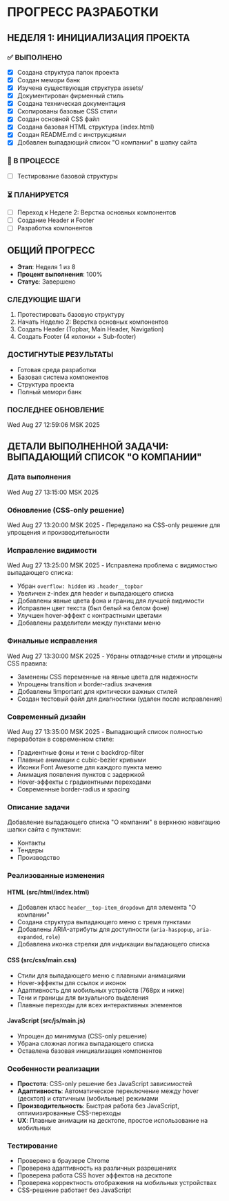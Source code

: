 # ПРОГРЕСС РАЗРАБОТКИ

## НЕДЕЛЯ 1: ИНИЦИАЛИЗАЦИЯ ПРОЕКТА

### ✅ ВЫПОЛНЕНО
- [x] Создана структура папок проекта
- [x] Создан мемори банк
- [x] Изучена существующая структура assets/
- [x] Документирован фирменный стиль
- [x] Создана техническая документация
- [x] Скопированы базовые CSS стили
- [x] Создан основной CSS файл
- [x] Создана базовая HTML структура (index.html)
- [x] Создан README.md с инструкциями
- [x] Добавлен выпадающий список "О компании" в шапку сайта

### 🔄 В ПРОЦЕССЕ
- [ ] Тестирование базовой структуры

### ⏳ ПЛАНИРУЕТСЯ
- [ ] Переход к Неделе 2: Верстка основных компонентов
- [ ] Создание Header и Footer
- [ ] Разработка компонентов

## ОБЩИЙ ПРОГРЕСС
- **Этап**: Неделя 1 из 8
- **Процент выполнения**: 100%
- **Статус**: Завершено

### СЛЕДУЮЩИЕ ШАГИ
1. Протестировать базовую структуру
2. Начать Неделю 2: Верстка основных компонентов
3. Создать Header (Topbar, Main Header, Navigation)
4. Создать Footer (4 колонки + Sub-footer)

### ДОСТИГНУТЫЕ РЕЗУЛЬТАТЫ
- Готовая среда разработки
- Базовая система компонентов
- Структура проекта
- Полный мемори банк

### ПОСЛЕДНЕЕ ОБНОВЛЕНИЕ
Wed Aug 27 12:59:06 MSK 2025

## ДЕТАЛИ ВЫПОЛНЕННОЙ ЗАДАЧИ: ВЫПАДАЮЩИЙ СПИСОК "О КОМПАНИИ"

### Дата выполнения
Wed Aug 27 13:15:00 MSK 2025

### Обновление (CSS-only решение)
Wed Aug 27 13:20:00 MSK 2025 - Переделано на CSS-only решение для упрощения и производительности

### Исправление видимости
Wed Aug 27 13:25:00 MSK 2025 - Исправлена проблема с видимостью выпадающего списка:
- Убран `overflow: hidden` из `.header__topbar`
- Увеличен z-index для header и выпадающего списка
- Добавлены явные цвета фона и границ для лучшей видимости
- Исправлен цвет текста (был белый на белом фоне)
- Улучшен hover-эффект с контрастными цветами
- Добавлены разделители между пунктами меню

### Финальные исправления
Wed Aug 27 13:30:00 MSK 2025 - Убраны отладочные стили и упрощены CSS правила:
- Заменены CSS переменные на явные цвета для надежности
- Упрощены transition и border-radius значения
- Добавлены !important для критически важных стилей
- Создан тестовый файл для диагностики (удален после исправления)

### Современный дизайн
Wed Aug 27 13:35:00 MSK 2025 - Выпадающий список полностью переработан в современном стиле:
- Градиентные фоны и тени с backdrop-filter
- Плавные анимации с cubic-bezier кривыми
- Иконки Font Awesome для каждого пункта меню
- Анимация появления пунктов с задержкой
- Hover-эффекты с градиентными переходами
- Современные border-radius и spacing

### Описание задачи
Добавление выпадающего списка "О компании" в верхнюю навигацию шапки сайта с пунктами:
- Контакты
- Тендеры  
- Производство

### Реализованные изменения

#### HTML (src/html/index.html)
- Добавлен класс `header__top-item_dropdown` для элемента "О компании"
- Создана структура выпадающего меню с тремя пунктами
- Добавлены ARIA-атрибуты для доступности (`aria-haspopup`, `aria-expanded`, `role`)
- Добавлена иконка стрелки для индикации выпадающего списка

#### CSS (src/css/main.css)
- Стили для выпадающего меню с плавными анимациями
- Hover-эффекты для ссылок и иконок
- Адаптивность для мобильных устройств (768px и ниже)
- Тени и границы для визуального выделения
- Плавные переходы для всех интерактивных элементов

#### JavaScript (src/js/main.js)
- Упрощен до минимума (CSS-only решение)
- Убрана сложная логика выпадающего списка
- Оставлена базовая инициализация компонентов

### Особенности реализации
- **Простота**: CSS-only решение без JavaScript зависимостей
- **Адаптивность**: Автоматическое переключение между hover (десктоп) и статичным (мобильные) режимами
- **Производительность**: Быстрая работа без JavaScript, оптимизированные CSS-переходы
- **UX**: Плавные анимации на десктопе, простое использование на мобильных

### Тестирование
- Проверено в браузере Chrome
- Проверена адаптивность на различных разрешениях
- Проверена работа CSS hover эффектов на десктопе
- Проверена корректность отображения на мобильных устройствах
- CSS-решение работает без JavaScript
